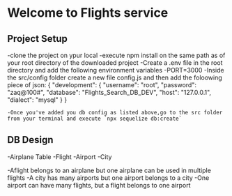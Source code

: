 # Welcome to Flights service

## Project Setup

-clone the project on ypur local
-execute npm install on the same path as of your root directory of the downloaded project
-Create a .env file in the root directory and add the following environment variables
     -PORT=3000
-Inside the src/config folder create a new file config.js and then add the foloowing piece of json:
{
  "development": {
    "username": "root",
    "password": "zaq@100#",
    "database": "Flights_Search_DB_DEV",
    "host": "127.0.0.1",
    "dialect": "mysql"
  }
}

```
-Once you've added you db config as listed above,go to the src folder from your terminal and execute `npx sequelize db:create`

```

## DB Design
  -Airplane Table
  -Flight
  -Airport
  -City

  -Aflight belongs to an airplane but one airplane can be used in multiple flights
  -A city has many airports but one airport belongs to a city
  -One airport can have many flights, but a flight belongs to one airport